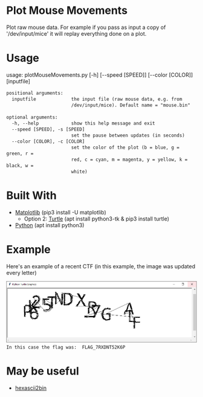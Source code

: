 # Plot Mouse Movements

Plot raw mouse data.
For example if you pass as input a copy of '/dev/input/mice' it will replay everything done on a plot.


# Usage

usage: plotMouseMovements.py [-h] [--speed [SPEED]] [--color [COLOR]]
                             [inputfile]
```
positional arguments:
  inputfile             the input file (raw mouse data, e.g. from
                        /dev/input/mice). Default name = "mouse.bin"

optional arguments:
  -h, --help            show this help message and exit
  --speed [SPEED], -s [SPEED]
                        set the pause between updates (in seconds)
  --color [COLOR], -c [COLOR]
                        set the color of the plot (b = blue, g = green, r =
                        red, c = cyan, m = magenta, y = yellow, k = black, w =
                        white)
```
# Built With
* [Matplotlib](https://matplotlib.org/) (pip3 install -U matplotlib)
   * Option 2: [Turtle](https://docs.python.org/3.3/library/turtle.html) (apt install python3-tk & pip3 install turtle)
* [Python](https://www.python.org/) (apt install python3)
                   
# Example

Here's an example of a recent CTF (in this example, the image was updated every letter)

![alt text](https://github.com/regi18/plotMouseMovements/blob/master/example.jpg)
```In this case the flag was:  FLAG_7RXDNT52K6P```

# May be useful
* [hexascii2bin](https://github.com/regi18/hexascii2bin)
